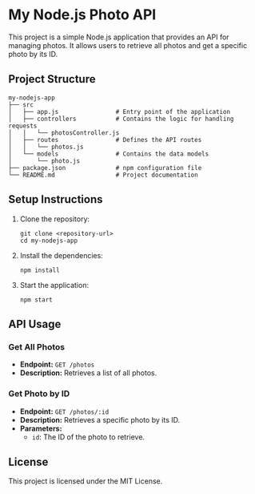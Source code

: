 # My Node.js Photo API

This project is a simple Node.js application that provides an API for managing photos. It allows users to retrieve all photos and get a specific photo by its ID.

## Project Structure

```
my-nodejs-app
├── src
│   ├── app.js                # Entry point of the application
│   ├── controllers           # Contains the logic for handling requests
│   │   └── photosController.js
│   ├── routes                # Defines the API routes
│   │   └── photos.js
│   └── models                # Contains the data models
│       └── photo.js
├── package.json              # npm configuration file
└── README.md                 # Project documentation
```

## Setup Instructions

1. Clone the repository:
   ```
   git clone <repository-url>
   cd my-nodejs-app
   ```

2. Install the dependencies:
   ```
   npm install
   ```

3. Start the application:
   ```
   npm start
   ```

## API Usage

### Get All Photos

- **Endpoint:** `GET /photos`
- **Description:** Retrieves a list of all photos.

### Get Photo by ID

- **Endpoint:** `GET /photos/:id`
- **Description:** Retrieves a specific photo by its ID.
- **Parameters:**
  - `id`: The ID of the photo to retrieve.

## License

This project is licensed under the MIT License.